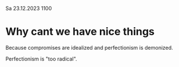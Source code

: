 Sa 23.12.2023 1100

# Why cant we have nice things

Because compromises are idealized
and perfectionism is demonized.

Perfectionism is "too radical".
